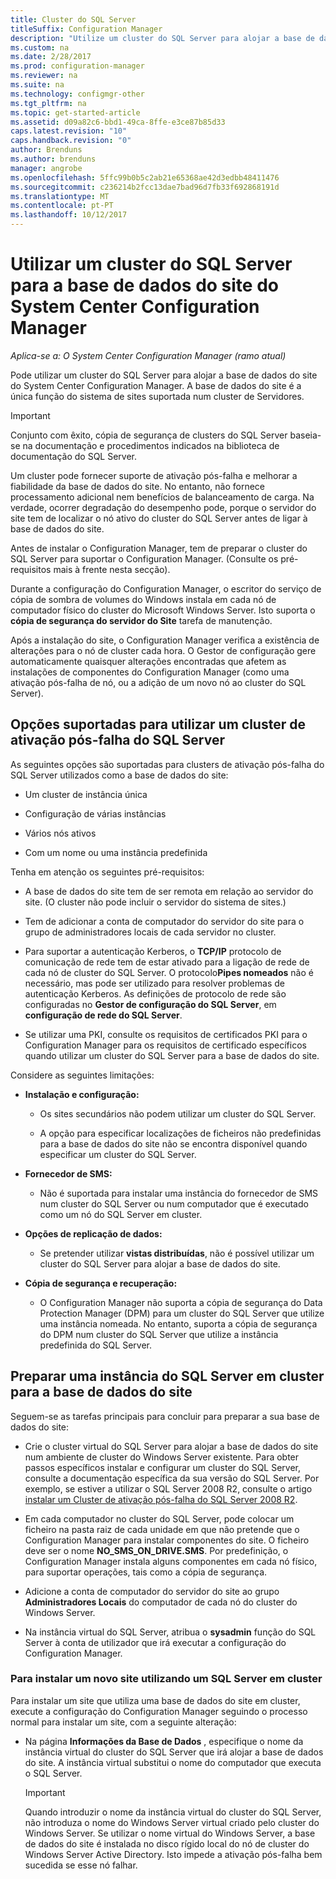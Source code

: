 ```yaml
---
title: Cluster do SQL Server
titleSuffix: Configuration Manager
description: "Utilize um cluster do SQL Server para alojar a base de dados do site do System Center Configuration Manager. Inclui informações sobre as opções suportadas."
ms.custom: na
ms.date: 2/28/2017
ms.prod: configuration-manager
ms.reviewer: na
ms.suite: na
ms.technology: configmgr-other
ms.tgt_pltfrm: na
ms.topic: get-started-article
ms.assetid: d09a82c6-bbd1-49ca-8ffe-e3ce87b85d33
caps.latest.revision: "10"
caps.handback.revision: "0"
author: Brenduns
ms.author: brenduns
manager: angrobe
ms.openlocfilehash: 5ffc99b0b5c2ab21e65368ae42d3edbb48411476
ms.sourcegitcommit: c236214b2fcc13dae7bad96d7fb33f692868191d
ms.translationtype: MT
ms.contentlocale: pt-PT
ms.lasthandoff: 10/12/2017
---
```

# <a name="use-a-sql-server-cluster-for-the-system-center-configuration-manager-site-database"></a>Utilizar um cluster do SQL Server para a base de dados do site do System Center Configuration Manager

*Aplica-se a: O System Center Configuration Manager (ramo atual)*


 Pode utilizar um cluster do SQL Server para alojar a base de dados do site do System Center Configuration Manager. A base de dados do site é a única função do sistema de sites suportada num cluster de Servidores.  

> [!IMPORTANT]  
>  Conjunto com êxito, cópia de segurança de clusters do SQL Server baseia-se na documentação e procedimentos indicados na biblioteca de documentação do SQL Server.  

 Um cluster pode fornecer suporte de ativação pós-falha e melhorar a fiabilidade da base de dados do site. No entanto, não fornece processamento adicional nem benefícios de balanceamento de carga. Na verdade, ocorrer degradação do desempenho pode, porque o servidor do site tem de localizar o nó ativo do cluster do SQL Server antes de ligar à base de dados do site.  

 Antes de instalar o Configuration Manager, tem de preparar o cluster do SQL Server para suportar o Configuration Manager. (Consulte os pré-requisitos mais à frente nesta secção).  

 Durante a configuração do Configuration Manager, o escritor do serviço de cópia de sombra de volumes do Windows instala em cada nó de computador físico do cluster do Microsoft Windows Server. Isto suporta o **cópia de segurança do servidor do Site** tarefa de manutenção.  

 Após a instalação do site, o Configuration Manager verifica a existência de alterações para o nó de cluster cada hora. O Gestor de configuração gere automaticamente quaisquer alterações encontradas que afetem as instalações de componentes do Configuration Manager (como uma ativação pós-falha de nó, ou a adição de um novo nó ao cluster do SQL Server).  

## <a name="supported-options-for-using-a-sql-server-failover-cluster"></a>Opções suportadas para utilizar um cluster de ativação pós-falha do SQL Server

As seguintes opções são suportadas para clusters de ativação pós-falha do SQL Server utilizados como a base de dados do site:

-   Um cluster de instância única  

-   Configuração de várias instâncias  

-   Vários nós ativos  

-   Com um nome ou uma instância predefinida  

Tenha em atenção os seguintes pré-requisitos:  

-   A base de dados do site tem de ser remota em relação ao servidor do site. (O cluster não pode incluir o servidor do sistema de sites.)  

-   Tem de adicionar a conta de computador do servidor do site para o grupo de administradores locais de cada servidor no cluster.  

-   Para suportar a autenticação Kerberos, o **TCP/IP** protocolo de comunicação de rede tem de estar ativado para a ligação de rede de cada nó de cluster do SQL Server. O protocolo**Pipes nomeados** não é necessário, mas pode ser utilizado para resolver problemas de autenticação Kerberos. As definições de protocolo de rede são configuradas no **Gestor de configuração do SQL Server**, em **configuração de rede do SQL Server**.  

-   Se utilizar uma PKI, consulte os requisitos de certificados PKI para o Configuration Manager para os requisitos de certificado específicos quando utilizar um cluster do SQL Server para a base de dados do site.  

Considere as seguintes limitações:  

-   **Instalação e configuração:**  

    -   Os sites secundários não podem utilizar um cluster do SQL Server.  

    -   A opção para especificar localizações de ficheiros não predefinidas para a base de dados do site não se encontra disponível quando especificar um cluster do SQL Server.  

-   **Fornecedor de SMS:**  

    -   Não é suportada para instalar uma instância do fornecedor de SMS num cluster do SQL Server ou num computador que é executado como um nó do SQL Server em cluster.  

-   **Opções de replicação de dados:**  

    -   Se pretender utilizar **vistas distribuídas**, não é possível utilizar um cluster do SQL Server para alojar a base de dados do site.  

-   **Cópia de segurança e recuperação:**  

    -   O Configuration Manager não suporta a cópia de segurança do Data Protection Manager (DPM) para um cluster do SQL Server que utilize uma instância nomeada. No entanto, suporta a cópia de segurança do DPM num cluster do SQL Server que utilize a instância predefinida do SQL Server.  

## <a name="prepare-a-clustered-sql-server-instance-for-the-site-database"></a>Preparar uma instância do SQL Server em cluster para a base de dados do site  

Seguem-se as tarefas principais para concluir para preparar a sua base de dados do site:

-   Crie o cluster virtual do SQL Server para alojar a base de dados do site num ambiente de cluster do Windows Server existente. Para obter passos específicos instalar e configurar um cluster do SQL Server, consulte a documentação específica da sua versão do SQL Server. Por exemplo, se estiver a utilizar o SQL Server 2008 R2, consulte o artigo [instalar um Cluster de ativação pós-falha do SQL Server 2008 R2](http://go.microsoft.com/fwlink/p/?LinkId=240231).  

-   Em cada computador no cluster do SQL Server, pode colocar um ficheiro na pasta raiz de cada unidade em que não pretende que o Configuration Manager para instalar componentes do site. O ficheiro deve ser o nome **NO_SMS_ON_DRIVE.SMS**. Por predefinição, o Configuration Manager instala alguns componentes em cada nó físico, para suportar operações, tais como a cópia de segurança.  

-   Adicione a conta de computador do servidor do site ao grupo **Administradores Locais** do computador de cada nó do cluster do Windows Server.  

-   Na instância virtual do SQL Server, atribua o **sysadmin** função do SQL Server à conta de utilizador que irá executar a configuração do Configuration Manager.  

### <a name="to-install-a-new-site-using-a-clustered-sql-server"></a>Para instalar um novo site utilizando um SQL Server em cluster  
 Para instalar um site que utiliza uma base de dados do site em cluster, execute a configuração do Configuration Manager seguindo o processo normal para instalar um site, com a seguinte alteração:  

-   Na página **Informações da Base de Dados** , especifique o nome da instância virtual do cluster do SQL Server que irá alojar a base de dados do site. A instância virtual substitui o nome do computador que executa o SQL Server.  

    > [!IMPORTANT]  
    >  Quando introduzir o nome da instância virtual do cluster do SQL Server, não introduza o nome do Windows Server virtual criado pelo cluster do Windows Server. Se utilizar o nome virtual do Windows Server, a base de dados do site é instalada no disco rígido local do nó de cluster do Windows Server Active Directory. Isto impede a ativação pós-falha bem sucedida se esse nó falhar.  
